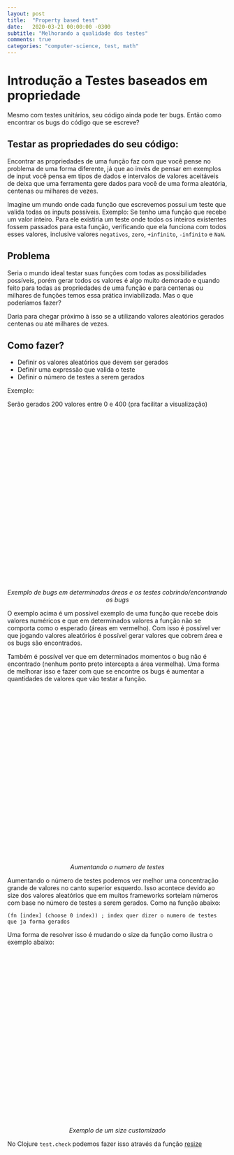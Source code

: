 ```yaml
---
layout: post
title:  "Property based test"
date:	2020-03-21 00:00:00 -0300
subtitle: "Melhorando a qualidade dos testes"
comments: true
categories: "computer-science, test, math"
---
```


<style>
.center {
    margin: 0 auto;
 }   

.example-bugs {
    width: 400px;
    height: 400px;
}
</style>

<script>


let sketch = function(p) {
    function randomPosition(max) {
        return Math.random() * max * 2;
    }
    
    p.setup = function(){
        
        // Global vars
        p.createCanvas(400, 400)
    }

    p.draw = function(){
        p.strokeWeight(5)

        // Testes points
        p.background(220)
        p.stroke(p.color(60, 60, 60))

        for (let i = 0; i < 200; i++) {
            p.point(randomPosition(i), randomPosition(i))
        }

        // Bug
        p.strokeWeight(30)
        p.stroke(p.color(240, 40, 40, 200))  
        p.point(25, 123)

        p.strokeWeight(30)
        p.stroke(p.color(240, 40, 40, 200))
        p.point(175, 83)

        p.frameRate(1)
    }
}

new p5(sketch, 'test-bugs');
</script>

<script>
let sketchExamples = function(p) {

    function randomPosition(max) {
    return Math.random() * max * 0.4;
    }

    p.setup = function(){
        
        // Global vars
        p.createCanvas(400, 400)
    }

    p.draw = function(){
        p.strokeWeight(5)

        // Testes points
        p.background(220)
        p.stroke(p.color(60, 60, 60))

        for (let i = 0; i < 1000; i++) {
            p.point(randomPosition(i), randomPosition(i))
        }

        // Bug
        p.strokeWeight(30)
        p.stroke(p.color(240, 40, 40, 200))  
        p.point(25, 123)

        p.strokeWeight(30)
        p.stroke(p.color(240, 40, 40, 200))
        p.point(175, 83)

        p.frameRate(1)
    }
}

new p5(sketchExamples, 'test-bugs-n-examples');
</script>

<script>
let sketchCustomResize = function(p) {

    function randomPosition(i, max) {
        return Math.random() * max * 0.4;
    }

    p.setup = function(){
        
        // Global vars
        p.createCanvas(400, 400)
    }

    p.draw = function(){
        p.strokeWeight(5)

        // Testes points
        p.background(220)
        p.stroke(p.color(60, 60, 60))

        let max = 1000
        for (let i = 0; i < max; i++) {
            p.point(randomPosition(i, max), randomPosition(i, max))
        }

        // Bug
        p.strokeWeight(30)
        p.stroke(p.color(240, 40, 40, 200))  
        p.point(25, 123)

        p.strokeWeight(30)
        p.stroke(p.color(240, 40, 40, 200))
        p.point(175, 83)

        p.frameRate(1)
    }
}

new p5(sketchCustomResize, 'test-bugs-custom-resize');
</script>

# Introdução a Testes baseados em propriedade

Mesmo com testes unitários, seu código ainda pode ter bugs. Então como encontrar os bugs do código que se escreve?

## Testar as propriedades do seu código:

Encontrar as propriedades de uma função faz com que você pense no problema de uma forma diferente, já que ao invés de pensar em exemplos de input você pensa em tipos de dados e intervalos de valores aceitáveis de deixa que uma ferramenta gere dados para você de uma forma aleatória, centenas ou milhares de vezes.

Imagine um mundo onde cada função que escrevemos possui um teste que valida todas os inputs possíveis. Exemplo: Se tenho uma função que recebe um valor inteiro. Para ele existiria um teste onde todos os inteiros existentes fossem passados para esta função, verificando que ela funciona com todos esses valores, inclusive valores `negativos`, `zero`, `+infinito`, `-infinito` e `NaN`.

## Problema

Seria o mundo ideal testar suas funções com todas as possibilidades possíveis, porém gerar todos os valores é algo muito demorado e quando feito para todas as propriedades de uma função e para centenas ou milhares de funções temos essa prática inviabilizada. Mas o que poderíamos fazer?

Daria para chegar próximo à isso se a utilizando valores aleatórios gerados centenas ou até milhares de vezes.


## Como fazer?

- Definir os valores aleatórios que devem ser gerados
- Definir uma expressão que valida o teste
- Definir o número de testes a serem gerados


Exemplo:

Serão gerados 200 valores entre 0 e 400 (pra facilitar a visualização)

<div >
    <div id="test-bugs" class="example-bugs center"></div>
    <center>
        <i>Exemplo de bugs em determinadas áreas e os testes cobrindo/encontrando os bugs</i>
    </center>
</div>

O exemplo acima é um possível exemplo de uma função que recebe dois valores numéricos e que em determinados valores a função não se comporta como o esperado (áreas em vermelho). Com isso é possível ver que jogando valores aleatórios é possível gerar valores que cobrem área e os bugs são encontrados.

Também é possível ver que em determinados momentos o bug não é encontrado (nenhum ponto preto intercepta a área vermelha). Uma forma de melhorar isso e fazer com que se encontre os bugs é aumentar a quantidades de valores que vão testar a função.

<div>
    <div id="test-bugs-n-examples" class="example-bugs center"></div>
    <center>
        <i class="center">Aumentando o numero de testes</i>
    </center>
</div>

Aumentando o número de testes podemos ver melhor uma concentração grande de valores no canto superior esquerdo. Isso acontece devido ao size dos valores aleatórios que em muitos frameworks sorteiam números com base no número de testes a serem gerados. Como na função abaixo:

```
(fn [index] (choose 0 index)) ; index quer dizer o numero de testes que ja forma gerados
```

Uma forma de resolver isso é mudando o size da função como ilustra o exemplo abaixo:

<div class="center">
    <div id="test-bugs-custom-resize" class="example-bugs center"></div>
    <center>
        <i>Exemplo de um size customizado</i>
    </center>
</div>

No Clojure `test.check` podemos fazer isso através da função [resize](https://github.com/clojure/test.check/blob/master/doc/growth-and-shrinking.md#genresize)
